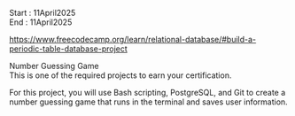 Start : 11April2025 </br>
End : 11April2025</br>

https://www.freecodecamp.org/learn/relational-database/#build-a-periodic-table-database-project

Number Guessing Game</br>
This is one of the required projects to earn your certification.

For this project, you will use Bash scripting, PostgreSQL, and Git to create a number guessing game that runs in the terminal and saves user information.
